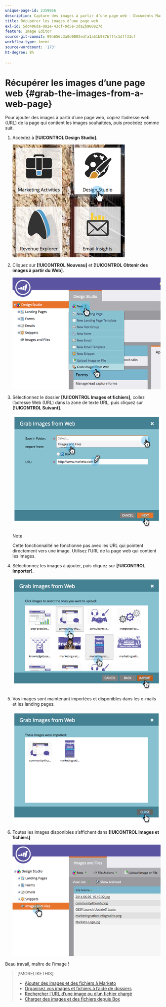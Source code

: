 ```yaml
---
unique-page-id: 2359866
description: Capture des images à partir d’une page web - Documents Marketo - Documentation du produit
title: Récupérer les images d’une page web
exl-id: 5dd406da-082e-43cf-9d5e-3da2b960927d
feature: Image Editor
source-git-commit: 09a656c3a0d0002edfa1a61b987bff4c1dff33cf
workflow-type: tm+mt
source-wordcount: '173'
ht-degree: 8%

---
```


# Récupérer les images d’une page web {#grab-the-images-from-a-web-page}

Pour ajouter des images à partir d’une page web, copiez l’adresse web (URL) de la page qui contient les images souhaitées, puis procédez comme suit.

1. Accédez à **[!UICONTROL Design Studio]**.

   ![](assets/designstudio-2.png)

1. Cliquez sur **[!UICONTROL Nouveau]** et **[!UICONTROL Obtenir des images à partir du Web]**.

   ![](assets/image2014-9-16-11-3a37-3a46.png)

1. Sélectionnez le dossier **[!UICONTROL Images et fichiers]**, collez l’adresse Web (URL) dans la zone de texte URL, puis cliquez sur **[!UICONTROL Suivant]**.

   ![](assets/image2014-9-16-11-3a37-3a55.png)

   >[!NOTE]
   >
   >Cette fonctionnalité ne fonctionne pas avec les URL qui pointent directement vers une image. Utilisez l’URL de la page web qui contient les images.

1. Sélectionnez les images à ajouter, puis cliquez sur **[!UICONTROL Importer]**.

   ![](assets/image2014-9-16-11-3a38-3a3.png)

1. Vos images sont maintenant importées et disponibles dans les e-mails et les landing pages.

   ![](assets/image2014-9-16-11-3a38-3a9.png)

1. Toutes les images disponibles s’affichent dans **[!UICONTROL Images et fichiers]**.

   ![](assets/image2014-9-16-11-3a38-3a18.png)

Beau travail, maître de l&#39;image !

>[!MORELIKETHIS]
>
>* [Ajouter des images et des fichiers à Marketo](/help/marketo/product-docs/demand-generation/images-and-files/add-images-and-files-to-marketo.md)
>* [Organisez vos images et fichiers à l’aide de dossiers](/help/marketo/product-docs/demand-generation/images-and-files/organize-your-images-and-files-using-folders.md)
>* [Rechercher l’URL d’une image ou d’un fichier chargé](/help/marketo/product-docs/demand-generation/images-and-files/find-the-url-of-an-uploaded-image-or-file.md)
>* [Charger des images et des fichiers depuis Box](/help/marketo/product-docs/demand-generation/images-and-files/upload-images-and-files-from-box.md)
